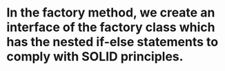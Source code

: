 <HTML>
<h1>In the factory method, we create an interface of the factory class which has the nested if-else statements to comply with SOLID principles.</h1>
</HTML>